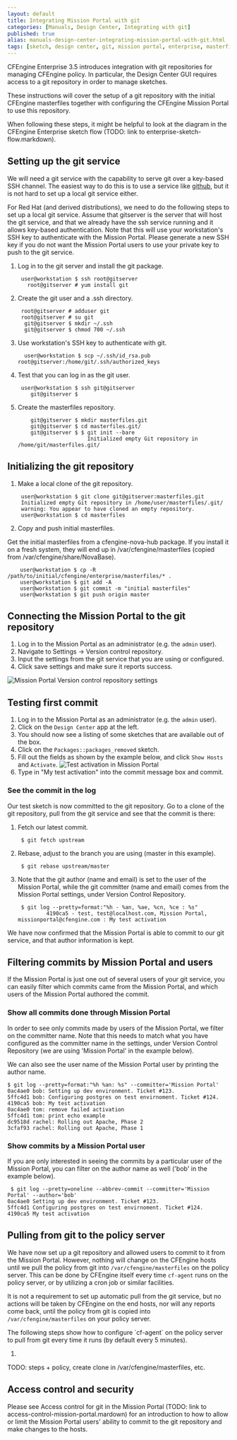 ```yaml
---
layout: default
title: Integrating Mission Portal with git
categories: [Manuals, Design Center, Integrating with git]
published: true
alias: manuals-design-center-integrating-mission-portal-with-git.html
tags: [sketch, design center, git, mission portal, enterprise, masterfiles, version control, Mission Portal, ui]
---
```


CFEngine Enterprise 3.5 introduces integration with git repositories for 
managing CFEngine policy. In particular, the Design Center GUI requires access 
to a git repository in order to manage sketches.

These instructions will cover the setup of a git repository with the initial 
CFEngine masterfiles together with configuring the CFEngine Mission Portal to 
use this repository.

When following these steps, it might be helpful to look at the diagram
in the CFEngine Enterprise sketch flow (TODO: link to enterprise-sketch-flow.markdown).


## Setting up the git service

We will need a git service with the capability to serve git over a key-based 
SSH channel. The easiest way to do this is to use a service like 
[github](https://github.com/), but it is not hard to set up a local git 
service either.

For Red Hat (and derived distributions), we need to do the following steps to 
set up a local git service. Assume that gitserver is the server that will host 
the git service, and that we already have the ssh service running and it 
allows key-based authentication. Note that this will use your workstation's 
SSH key to authenticate with the Mission Portal. Please generate a new SSH key if 
you do not want the Mission Portal users to use your private key to push to
the git service.

1. Log in to the git server and install the git package.


        user@workstation $ ssh root@gitserver
          root@gitserver # yum install git

2. Create the git user and a .ssh directory.

        root@gitserver # adduser git
        root@gitserver # su git
         git@gitserver $ mkdir ~/.ssh
         git@gitserver $ chmod 700 ~/.ssh

3. Use workstation's SSH key to authenticate with git.

         user@workstation $ scp ~/.ssh/id_rsa.pub root@gitserver:/home/git/.ssh/authorized_keys

4. Test that you can log in as the git user.

        user@workstation $ ssh git@gitserver
           git@gitserver $

5. Create the masterfiles repository.

           git@gitserver $ mkdir masterfiles.git
           git@gitserver $ cd masterfiles.git/
           git@gitserver $ $ git init --bare
                             Initialized empty Git repository in /home/git/masterfiles.git/

## Initializing the git repository

1. Make a local clone of the git repository.

        user@workstation $ git clone git@gitserver:masterfiles.git
        Initialized empty Git repository in /home/user/masterfiles/.git/
        warning: You appear to have cloned an empty repository.
        user@workstation $ cd masterfiles

2. Copy and push initial masterfiles.

Get the initial masterfiles from a cfengine-nova-hub package.
If you install it on a fresh system, they will end up in
/var/cfengine/masterfiles (copied from /var/cfengine/share/NovaBase).

        user@workstation $ cp -R /path/to/initial/cfengine/enterprise/masterfiles/* .
        user@workstation $ git add -A
        user@workstation $ git commit -m "initial masterfiles"
        user@workstation $ git push origin master


## Connecting the Mission Portal to the git repository

1. Log in to the Mission Portal as an administrator (e.g. the `admin` user).
2. Navigate to Settings -> Version control repository.
3. Input the settings from the git service that you are using or configured.
4. Click save settings and make sure it reports success.

![Mission Portal Version control repository settings](mp-vcs-settings.png)


## Testing first commit

1. Log in to the Mission Portal as an administrator (e.g. the `admin` user).
2. Click on the `Design Center` app at the left.
3. You should now see a listing of some sketches that are available out of the box.
4. Click on the `Packages::packages_removed` sketch.
5. Fill out the fields as shown by the example below, and click `Show Hosts` and `Activate`.
![Test activation in Mission Portal](mission-portal-test-activation.png)
6. Type in "My test activation" into the commit message box and commit.

### See the commit in the log

Our test sketch is now committed to the git repository. Go to a clone of the
git repository, pull from the git service and see that the commit is there:

1. Fetch our latest commit.

        $ git fetch upstream

2. Rebase, adjust to the branch you are using (master in this example).

        $ git rebase upstream/master

3. Note that the git author (name and email) is set to the user of the Mission Portal,
while the git committer (name and email) comes from the Mission Portal settings, under Version Control Repository.

        $ git log --pretty=format:"%h - %an, %ae, %cn, %ce : %s"
                4190ca5 - test, test@localhost.com, Mission Portal, missionportal@cfengine.com : My test activation

We have now confirmed that the Mission Portal is able to commit to our
git service, and that author information is kept.


## Filtering commits by Mission Portal and users

If the Mission Portal is just one out of several users of your git service, you can easily filter
which commits came from the Mission Portal, and which users of the Mission Portal authored the commit.


### Show all commits done through Mission Portal

In order to see only commits made by users of the Mission Portal, we filter on the committer name.
Note that this needs to match what you have configured as the committer name in the settings,
under Version Control Repository (we are using 'Mission Portal' in the example below).

We can also see the user name of the Mission Portal user by printing the author name.

````
$ git log --pretty=format:"%h %an: %s" --committer='Mission Portal'
0ac4ae0 bob: Setting up dev environment. Ticket #123.
5ffc4d1 bob: Configuring postgres on test envirnoment. Ticket #124.
4190ca5 bob: My test activation
0ac4ae0 tom: remove failed activation
5ffc4d1 tom: print echo example
dc9518d rachel: Rolling out Apache, Phase 2
3cfaf93 rachel: Rolling out Apache, Phase 1
````

### Show commits by a Mission Portal user

If you are only interested in seeing the commits by a particular user of the
Mission Portal, you can filter on the author name as well ('bob' in the example below).

````
 $ git log --pretty=oneline --abbrev-commit --committer='Mission Portal' --author='bob'
0ac4ae0 Setting up dev environment. Ticket #123.
5ffc4d1 Configuring postgres on test envirnoment. Ticket #124.
4190ca5 My test activation
````


## Pulling from git to the policy server

We have now set up a git repository and allowed users to commit to it from
the Mission Portal. However, nothing will change on the CFEngine hosts until
we pull the policy from git into `/var/cfengine/masterfiles` on the policy server.
This can be done by CFEngine itself every time `cf-agent` runs on the
policy server, or by utilizing a cron job or similar facilities.

It is not a requirement to set up automatic pull from the git service,
but no actions will be taken by CFEngine on the end hosts, nor will any
reports come back, until the policy from git is copied into
`/var/cfengine/masterfiles` on your policy server.

The following steps show how to configure ´cf-agent´ on the policy server to
pull from git every time it runs (by default every 5 minutes).

1. 

TODO: steps + policy, create clone in /var/cfengine/masterfiles, etc.


## Access control and security

Please see Access control for git in the Mission Portal
(TODO: link to access-control-mission-portal.mardown) for an introduction
to how to allow or limit the Mission Portal users' ability to commit to the
git repository and make changes to the hosts.
